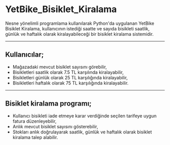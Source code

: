 # YetBike_Bisiklet_Kiralama

Nesne yönelimli programlama kullanılarak Python'da uygulanan YetBike Bisiklet Kiralama, kullanıcının istediği saatte ve sayıda bisikleti saatlik, günlük ve haftalık olarak kiralayabileceği bir bisiklet kiralama sistemidir.

------

## Kullanıcılar;

- Mağazadaki mevcut bisiklet sayısını görebilir,
- Bisikletleri saatlik olarak 7.5 TL karşılında kiralayabilir,
- Bisikletleri günlük olarak 25 TL karşılığında kiralayabilir,
- Bisikletleri haftalık olarak 75 TL karşılığında kiralayabilir.

-----

## Bisiklet kiralama programı;

- Kullanıcı bisikleti iade etmeye karar verdiğinde seçilen tarifeye uygun fatura düzenleyebilir,
- Anlık mevcut bisiklet sayısını gösterebilir,
- Stokları anlık doğrulayarak saatlik, günlük ve haftalık olarak bisiklet kiralama talep alabilir.

